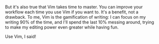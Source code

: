 But it's also true  that Vim takes time to master.  You can improve your
workflow each  time you use Vim  if you want  to. It's a benefit,  not a
drawback. To me, Vim  is the gamification of writing: I  can focus on my
writing 90%  of the time,  and I'll spend  the last 10%  messing around,
trying to make my editing power even greater while having fun.

Use Vim, I said!
